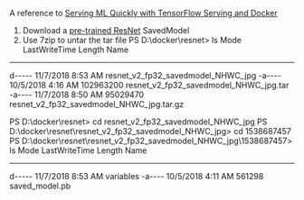 A reference to [Serving ML Quickly with TensorFlow Serving and Docker](https://medium.com/tensorflow/serving-ml-quickly-with-tensorflow-serving-and-docker-7df7094aa008)

1. Download a [pre-trained ResNet](https://storage.googleapis.com/download.tensorflow.org/models/official/20181001_resnet/savedmodels/resnet_v2_fp32_savedmodel_NHWC_jpg.tar.gz) SavedModel
2. Use 7zip to untar the tar file
PS D:\docker\resnet> ls
Mode                LastWriteTime         Length Name
----                -------------         ------ ----
d-----        11/7/2018   8:53 AM                resnet_v2_fp32_savedmodel_NHWC_jpg
-a----        10/5/2018   4:16 AM      102963200 resnet_v2_fp32_savedmodel_NHWC_jpg.tar
-a----        11/7/2018   8:50 AM       95029470 resnet_v2_fp32_savedmodel_NHWC_jpg.tar.gz

PS D:\docker\resnet> cd resnet_v2_fp32_savedmodel_NHWC_jpg
PS D:\docker\resnet\resnet_v2_fp32_savedmodel_NHWC_jpg> cd 1538687457
PS D:\docker\resnet\resnet_v2_fp32_savedmodel_NHWC_jpg\1538687457> ls
Mode                LastWriteTime         Length Name
----                -------------         ------ ----
d-----        11/7/2018   8:53 AM                variables
-a----        10/5/2018   4:11 AM         561298 saved_model.pb
